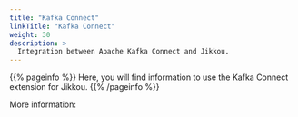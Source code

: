 ```yaml
---
title: "Kafka Connect"
linkTitle: "Kafka Connect"
weight: 30
description: >
  Integration between Apache Kafka Connect and Jikkou.
---
```


{{% pageinfo %}}
Here, you will find information to use the Kafka Connect extension for Jikkou.
{{% /pageinfo %}}

More information:
